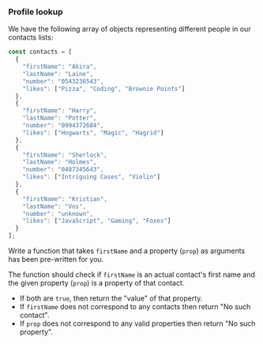 ### Profile lookup

We have the following array of objects representing different people in our contacts lists:

```javascript
const contacts = [
  {
    "firstName": "Akira",
    "lastName": "Laine",
    "number": "0543236543",
    "likes": ["Pizza", "Coding", "Brownie Points"]
  },
  {
    "firstName": "Harry",
    "lastName": "Potter",
    "number": "0994372684",
    "likes": ["Hogwarts", "Magic", "Hagrid"]
  },
  {
    "firstName": "Sherlock",
    "lastName": "Holmes",
    "number": "0487345643",
    "likes": ["Intriguing Cases", "Violin"]
  },
  {
    "firstName": "Kristian",
    "lastName": "Vos",
    "number": "unknown",
    "likes": ["JavaScript", "Gaming", "Foxes"]
  }
];
```

Write a function that takes `firstName` and a property (`prop`) as arguments has been pre-written for you.

The function should check if `firstName` is an actual contact's first name and the given property (`prop`) is a property of that contact. 
* If both are `true`, then return the "value" of that property. 
* If `firstName` does not correspond to any contacts then return "No such contact". 
* If `prop` does not correspond to any valid properties then return "No such property".
